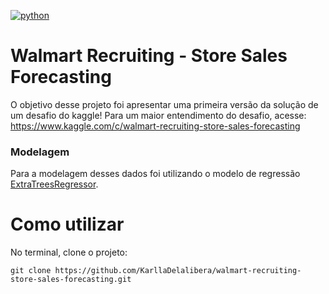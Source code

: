 [![python](https://img.shields.io/badge/python-3.8-blue.svg)](https://www.python.org/)

# Walmart Recruiting - Store Sales Forecasting

O objetivo desse projeto foi apresentar uma primeira versão da solução de um desafio do kaggle! Para um maior entendimento do desafio, acesse: https://www.kaggle.com/c/walmart-recruiting-store-sales-forecasting

### Modelagem

Para a modelagem desses dados foi utilizando o modelo de regressão [ExtraTreesRegressor](https://scikit-learn.org/stable/modules/generated/sklearn.ensemble.ExtraTreesRegressor.html).

# Como utilizar

No terminal, clone o projeto:

```
git clone https://github.com/KarllaDelalibera/walmart-recruiting-store-sales-forecasting.git
```
